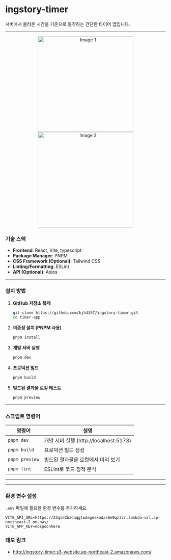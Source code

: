 # **ingstory-timer**

서버에서 불러온 시간을 기준으로 동작하는 간단한 타이머 앱입니다.

---
<div align="center">
  <img src="https://github.com/user-attachments/assets/47389966-457b-4643-9baa-b0efba0dcf80" alt="Image 1" width="300" />
  <img src="https://github.com/user-attachments/assets/51264444-f3f5-409b-a15e-5d6c8456f61c" alt="Image 2" width="300" />
</div>

### **기술 스택**
- **Frontend**: React, Vite, typescript
- **Package Manager**: PNPM
- **CSS Framework (Optional)**: Tailwind CSS
- **Linting/Formatting**: ESLint
- **API (Optional)**: Axios

---

### **설치 방법**

1. **GitHub 저장소 복제**
   ```bash
   git clone https://github.com/kjh4357/ingstory-timer.git
   cd timer-app
   ```

2. **의존성 설치 (PNPM 사용)**
   ```bash
   pnpm install
   ```

3. **개발 서버 실행**
   ```bash
   pnpm dev
   ```

4. **프로덕션 빌드**
   ```bash
   pnpm build
   ```

5. **빌드된 결과물 로컬 테스트**
   ```bash
   pnpm preview
   ```

---

### **스크립트 명령어**

| 명령어          | 설명                                  |
|------------------|---------------------------------------|
| `pnpm dev`       | 개발 서버 실행 (http://localhost:5173) |
| `pnpm build`     | 프로덕션 빌드 생성                   |
| `pnpm preview`   | 빌드된 결과물을 로컬에서 미리 보기    |
| `pnpm lint`      | ESLint로 코드 정적 분석              |

---


---



### **환경 변수 설정**

`.env` 파일에 필요한 환경 변수를 추가하세요. 

```
VITE_API_URL=https://23qle2bzdnqgtwdegesxodas6e0qzlzr.lambda-url.ap-northeast-2.on.aws/
VITE_APP_KEY=nospoonhere
```


### **데모 링크**
- http://ingstory-timer.s3-website.ap-northeast-2.amazonaws.com/

